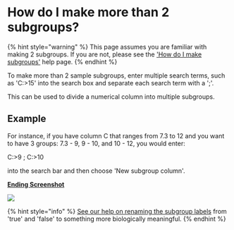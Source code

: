 # How do I make more than 2 subgroups?

{% hint style="warning" %}
This page assumes you are familiar with making 2 subgroups. If you are not, please see the ['How do I make subgroups'](how-do-i-make-subgroups.md) help page.
{% endhint %}

To make more than 2 sample subgroups, enter multiple search terms, such as 'C:>15' into the search box and separate each search term with a ';'.

This can be used to divide a numerical column into multiple subgroups.

## Example

For instance, if you have column C that ranges from 7.3 to 12 and you want to have 3 groups: 7.3 - 9, 9 - 10, and 10 - 12, you would enter:

C:>9 ; C:>10

into the search bar and then choose 'New subgroup column'.

****[**Ending Screenshot**](https://xenabrowser.net/heatmap/?bookmark=325cfbf706d253e29253ea430a4fabd1)****

![](../.gitbook/assets/screen-shot-2021-03-01-at-1.21.09-pm.png)

{% hint style="info" %}
[See our help on renaming the subgroup labels](https://ucsc-xena.gitbook.io/project/overview-of-features/filter-and-subgrouping#changing-subgroup-labels) from 'true' and 'false' to something more biologically meaningful.
{% endhint %}
